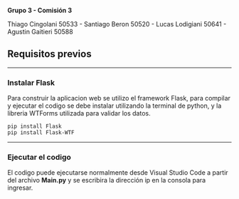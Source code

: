 **Grupo 3 - Comisión 3**

Thiago Cingolani 50533 - Santiago Beron 50520 - Lucas Lodigiani 50641 - Agustin Gaitieri 50588
## Requisitos previos

------------
### Instalar Flask

Para construir la aplicacion web se utilizo el framework Flask, para compilar y ejecutar el codigo se debe instalar utilizando la terminal de python, y la libreria WTForms utilizada para validar los datos.
```
pip install Flask
pip install Flask-WTF
```
------------
### Ejecutar el codigo

El codigo puede ejecutarse normalmente desde Visual Studio Code a partir del archivo **Main.py** y se escribira la dirección ip en la consola para ingresar.





